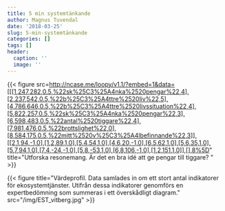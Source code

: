 ```yaml
---
title: 5 min systemtänkande
author: Magnus Tuvendal
date: '2018-03-25'
slug: 5-min-systemtänkande
categories: []
tags: []
header:
  caption: ''
  image: ''
---
```



{{< figure src=http://ncase.me/loopy/v1.1/?embed=1&data=[[[1,247,282,0.5,%22sk%25C3%25A4nka%2520pengar%22,4],[2,237,542,0.5,%22b%25C3%25A4ttre%2520liv%22,5],[4,786,646,0.5,%22b%25C3%25A4ttre%2520livssituation%22,4],[5,822,257,0.5,%22sk%25C3%25A4nka%2520pengar%22,3],[6,598,483,0.5,%22antal%2520tiggare%22,4],[7,981,476,0.5,%22brottslighet%22,0],[8,584,175,0.5,%22mitt%2520v%25C3%25A4lbefinnande%22,3]],[[2,1,94,-1,0],[1,2,89,1,0],[5,4,54,1,0],[4,6,20,-1,0],[6,5,62,1,0],[5,6,35,1,0],[5,7,94,1,0],[7,4,-24,-1,0],[5,8,-53,1,0],[6,8,106,-1,0],[1,2,151,1,0]],[],8%5D" title="Utforska resonemang. Är det en bra idé att ge pengar till tiggare? " >}}

{{< figure title="Värdeprofil. Data samlades in om ett stort antal indikatorer för ekosystemtjänster. Utifrån dessa indikatorer genomförs en expertbedömning som summeras i ett överskådligt diagram." src="/img/EST_vitberg.jpg" >}}